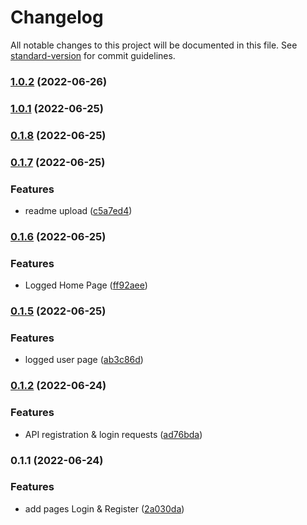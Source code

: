 # Changelog

All notable changes to this project will be documented in this file. See [standard-version](https://github.com/conventional-changelog/standard-version) for commit guidelines.

### [1.0.2](https://github.com/Kenzie-Academy-Brasil-Developers/react-entrega-s2-kenzie-hub-fabiojcp/compare/v1.0.1...v1.0.2) (2022-06-26)

### [1.0.1](https://github.com/Kenzie-Academy-Brasil-Developers/react-entrega-s2-kenzie-hub-fabiojcp/compare/v0.1.8...v1.0.1) (2022-06-25)

### [0.1.8](https://github.com/Kenzie-Academy-Brasil-Developers/react-entrega-s2-kenzie-hub-fabiojcp/compare/v0.1.7...v0.1.8) (2022-06-25)

### [0.1.7](https://github.com/Kenzie-Academy-Brasil-Developers/react-entrega-s2-kenzie-hub-fabiojcp/compare/v0.1.6...v0.1.7) (2022-06-25)


### Features

* readme upload ([c5a7ed4](https://github.com/Kenzie-Academy-Brasil-Developers/react-entrega-s2-kenzie-hub-fabiojcp/commit/c5a7ed468f5d1e8b2efa34eeddfeb86f997e4819))

### [0.1.6](https://github.com/Kenzie-Academy-Brasil-Developers/react-entrega-s2-kenzie-hub-fabiojcp/compare/v0.1.5...v0.1.6) (2022-06-25)


### Features

* Logged Home Page ([ff92aee](https://github.com/Kenzie-Academy-Brasil-Developers/react-entrega-s2-kenzie-hub-fabiojcp/commit/ff92aeee03c8af26604a94876136228a589b7414))

### [0.1.5](https://github.com/Kenzie-Academy-Brasil-Developers/react-entrega-s2-kenzie-hub-fabiojcp/compare/v0.1.4...v0.1.5) (2022-06-25)


### Features

* logged user page ([ab3c86d](https://github.com/Kenzie-Academy-Brasil-Developers/react-entrega-s2-kenzie-hub-fabiojcp/commit/ab3c86d1f4a174a73da047d6e1b621d6216f7ed2))

### [0.1.2](https://github.com/Kenzie-Academy-Brasil-Developers/react-entrega-s2-kenzie-hub-fabiojcp/compare/v0.1.1...v0.1.2) (2022-06-24)


### Features

* API registration & login requests ([ad76bda](https://github.com/Kenzie-Academy-Brasil-Developers/react-entrega-s2-kenzie-hub-fabiojcp/commit/ad76bdae33b52190d80abeb2b4532eae54c7fdb9))

### 0.1.1 (2022-06-24)


### Features

* add pages Login & Register ([2a030da](https://github.com/Kenzie-Academy-Brasil-Developers/react-entrega-s2-kenzie-hub-fabiojcp/commit/2a030da74bcc3ec4f743371085ee0b037862fa99))
